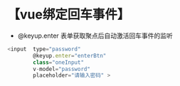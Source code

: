 # 【vue绑定回车事件】

- @keyup.enter 表单获取聚点后自动激活回车事件的监听

```javascript
<input  type="password" 
        @keyup.enter="enterBtn" 
        class="oneInput" 
        v-model="password" 
        placeholder="请输入密码" >
```


